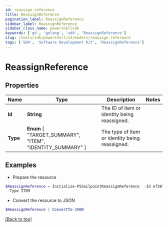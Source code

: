 ```yaml
---
id: reassign-reference
title: ReassignReference
pagination_label: ReassignReference
sidebar_label: ReassignReference
sidebar_class_name: powershellsdk
keywords: ['go', 'golang', 'sdk', 'ReassignReference'] 
slug: /tools/sdk/powershell/v3/models/reassign-reference
tags: ['SDK', 'Software Development Kit', 'ReassignReference']
---
```



# ReassignReference

## Properties

Name | Type | Description | Notes
------------ | ------------- | ------------- | -------------
**Id** |  **String** | The ID of item or identity being reassigned. | 
**Type** |   **Enum** [  "TARGET_SUMMARY",    "ITEM",    "IDENTITY_SUMMARY" ] | The type of item or identity being reassigned. | 

## Examples

- Prepare the resource
```powershell
$ReassignReference = Initialize-PSSailpointReassignReference  -Id ef38f94347e94562b5bb8424a56397d8 `
 -Type ITEM
```

- Convert the resource to JSON
```powershell
$ReassignReference | ConvertTo-JSON
```


[[Back to top]](#) 

